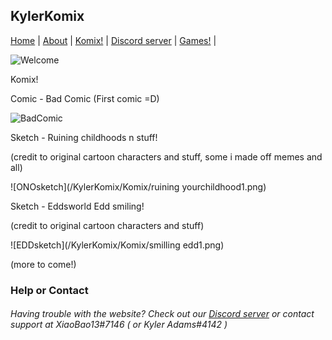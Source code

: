 ## KylerKomix

[Home](https://xiaobao13.github.io/KylerKomix) | [About](https://xiaobao13.github.io/KylerKomix/About) | [Komix!](https://xiaobao13.github.io/KylerKomix/Komix) | [Discord server](https://discord.gg/mgbny6Ebg4) | [Games!](https://xiaobao13.github.io/KylerKomix/Games) |
   
   
   
   ![Welcome](/KylerKomix/Komix/welcome1.png)
   
   
   
   Komix!
   
   
   
   Comic - Bad Comic (First comic =D)
   
   ![BadComic](/KylerKomix/Komix/BadComic1.png)
   
   
   Sketch - Ruining childhoods n stuff!
   
   (credit to original cartoon characters and stuff, some i made off memes and all)
   
   ![ONOsketch](/KylerKomix/Komix/ruining yourchildhood1.png)
   
   
   
   
   Sketch - Eddsworld Edd smiling!
   
   (credit to original cartoon characters and stuff)
   
   ![EDDsketch](/KylerKomix/Komix/smilling edd1.png)
   
   
   
   
  (more to come!) 
   
   
 
   
   
   

### Help or Contact

###### Having trouble with the website? Check out our [Discord server](https://discord.gg/mgbny6Ebg4) or contact support at XiaoBao13#7146 ( or Kyler Adams#4142 )
